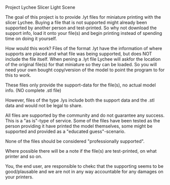Project Lychee Slicer Light Scene

The goal of this project is to provide .lyt files for miniature printing with the slicer Lychee.
Buying a file that is not supported might already been supported by another person and test-printed.
So why not download the support info, load it onto your file(s) and begin printing instead of spending
time on doing it yourself.

How would this work?
Files of the format .lyt have the information of where supports are placed and what file was being supported,
but does NOT include the file itself. When pening a .lyt file Lychee will askfor the location of the original
file(s) for that miniature so they can be loaded. So you will need your own bought copy/version of the model
to point the program to for this to work.

These files only provide the support-data for the file(s), no actual model info. (NO complete .stl file)

However, files of the type .lys include both the support data and the .stl data and would not be legal to share.

All files are supported by the community and do not guarantee any success. This is a "as is"-type of service.
Some of the files have been tested as the person providing it have printed the model themselves, some might
be supported and provided as a "educated guess"-scenario.

None of the files should be considered "professionally supported".

Where possible there will be a note if the file(s) are test-printed, on what printer and so on.

You, the end user, are responsible to chekc that the supporting seems to be good/plausable and we are not
in any way accountable for any damages on your printers.
